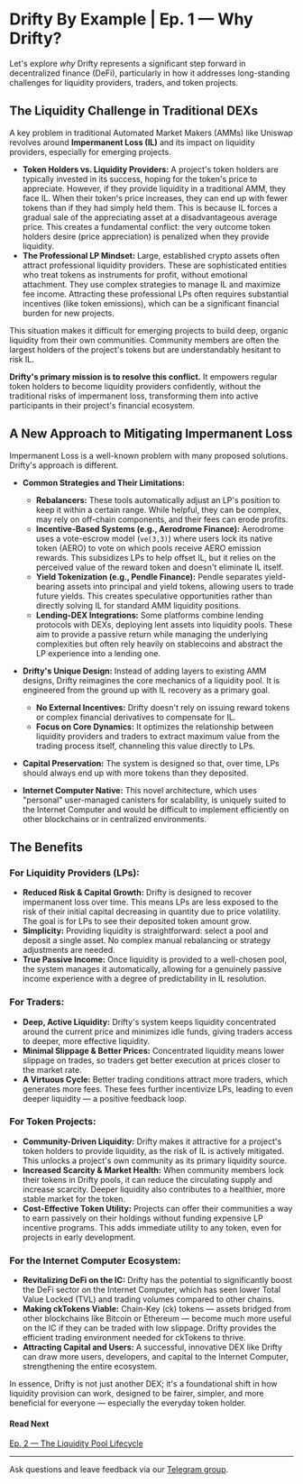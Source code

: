 # Drifty By Example | Ep. 1 — Why Drifty?

Let's explore _why_ Drifty represents a significant step forward in decentralized finance (DeFi), particularly in how it addresses long-standing challenges for liquidity providers, traders, and token projects.

## The Liquidity Challenge in Traditional DEXs

A key problem in traditional Automated Market Makers (AMMs) like Uniswap revolves around **Impermanent Loss (IL)** and its impact on liquidity providers, especially for emerging projects.

-   **Token Holders vs. Liquidity Providers:** A project's token holders are typically invested in its success, hoping for the token's price to appreciate. However, if they provide liquidity in a traditional AMM, they face IL. When their token's price increases, they can end up with fewer tokens than if they had simply held them. This is because IL forces a gradual sale of the appreciating asset at a disadvantageous average price. This creates a fundamental conflict: the very outcome token holders desire (price appreciation) is penalized when they provide liquidity.
-   **The Professional LP Mindset:** Large, established crypto assets often attract professional liquidity providers. These are sophisticated entities who treat tokens as instruments for profit, without emotional attachment. They use complex strategies to manage IL and maximize fee income. Attracting these professional LPs often requires substantial incentives (like token emissions), which can be a significant financial burden for new projects.

This situation makes it difficult for emerging projects to build deep, organic liquidity from their own communities. Community members are often the largest holders of the project's tokens but are understandably hesitant to risk IL.

**Drifty's primary mission is to resolve this conflict.** It empowers regular token holders to become liquidity providers confidently, without the traditional risks of impermanent loss, transforming them into active participants in their project's financial ecosystem.

## A New Approach to Mitigating Impermanent Loss

Impermanent Loss is a well-known problem with many proposed solutions. Drifty's approach is different.

-   **Common Strategies and Their Limitations:**

    -   **Rebalancers:** These tools automatically adjust an LP's position to keep it within a certain range. While helpful, they can be complex, may rely on off-chain components, and their fees can erode profits.
    -   **Incentive-Based Systems (e.g., Aerodrome Finance):** Aerodrome uses a vote-escrow model (`ve(3,3)`) where users lock its native token (AERO) to vote on which pools receive AERO emission rewards. This subsidizes LPs to help offset IL, but it relies on the perceived value of the reward token and doesn't eliminate IL itself.
    -   **Yield Tokenization (e.g., Pendle Finance):** Pendle separates yield-bearing assets into principal and yield tokens, allowing users to trade future yields. This creates speculative opportunities rather than directly solving IL for standard AMM liquidity positions.
    -   **Lending-DEX Integrations:** Some platforms combine lending protocols with DEXs, deploying lent assets into liquidity pools. These aim to provide a passive return while managing the underlying complexities but often rely heavily on stablecoins and abstract the LP experience into a lending one.

-   **Drifty's Unique Design:**
    Instead of adding layers to existing AMM designs, Drifty reimagines the core mechanics of a liquidity pool. It is engineered from the ground up with IL recovery as a primary goal.

    -   **No External Incentives:** Drifty doesn't rely on issuing reward tokens or complex financial derivatives to compensate for IL.
    -   **Focus on Core Dynamics:** It optimizes the relationship between liquidity providers and traders to extract maximum value from the trading process itself, channeling this value directly to LPs.

-   **Capital Preservation:** The system is designed so that, over time, LPs should always end up with more tokens than they deposited.
-   **Internet Computer Native:** This novel architecture, which uses "personal" user-managed canisters for scalability, is uniquely suited to the Internet Computer and would be difficult to implement efficiently on other blockchains or in centralized environments.

## The Benefits

### For Liquidity Providers (LPs):

-   **Reduced Risk & Capital Growth:** Drifty is designed to recover impermanent loss over time. This means LPs are less exposed to the risk of their initial capital decreasing in quantity due to price volatility. The goal is for LPs to see their deposited token amount grow.
-   **Simplicity:** Providing liquidity is straightforward: select a pool and deposit a single asset. No complex manual rebalancing or strategy adjustments are needed.
-   **True Passive Income:** Once liquidity is provided to a well-chosen pool, the system manages it automatically, allowing for a genuinely passive income experience with a degree of predictability in IL resolution.

### For Traders:

-   **Deep, Active Liquidity:** Drifty's system keeps liquidity concentrated around the current price and minimizes idle funds, giving traders access to deeper, more effective liquidity.
-   **Minimal Slippage & Better Prices:** Concentrated liquidity means lower slippage on trades, so traders get better execution at prices closer to the market rate.
-   **A Virtuous Cycle:** Better trading conditions attract more traders, which generates more fees. These fees further incentivize LPs, leading to even deeper liquidity — a positive feedback loop.

### For Token Projects:

-   **Community-Driven Liquidity:** Drifty makes it attractive for a project's token holders to provide liquidity, as the risk of IL is actively mitigated. This unlocks a project's own community as its primary liquidity source.
-   **Increased Scarcity & Market Health:** When community members lock their tokens in Drifty pools, it can reduce the circulating supply and increase scarcity. Deeper liquidity also contributes to a healthier, more stable market for the token.
-   **Cost-Effective Token Utility:** Projects can offer their communities a way to earn passively on their holdings without funding expensive LP incentive programs. This adds immediate utility to any token, even for projects in early development.

### For the Internet Computer Ecosystem:

-   **Revitalizing DeFi on the IC:** Drifty has the potential to significantly boost the DeFi sector on the Internet Computer, which has seen lower Total Value Locked (TVL) and trading volumes compared to other chains.
-   **Making ckTokens Viable:** Chain-Key (ck) tokens — assets bridged from other blockchains like Bitcoin or Ethereum — become much more useful on the IC if they can be traded with low slippage. Drifty provides the efficient trading environment needed for ckTokens to thrive.
-   **Attracting Capital and Users:** A successful, innovative DEX like Drifty can draw more users, developers, and capital to the Internet Computer, strengthening the entire ecosystem.

In essence, Drifty is not just another DEX; it's a foundational shift in how liquidity provision can work, designed to be fairer, simpler, and more beneficial for everyone — especially the everyday token holder.

#### Read Next

[Ep. 2 — The Liquidity Pool Lifecycle](./ep2-liquidity-pool-lifecycle.md)

---

Ask questions and leave feedback via our [Telegram group](t.me/driftyicp).
